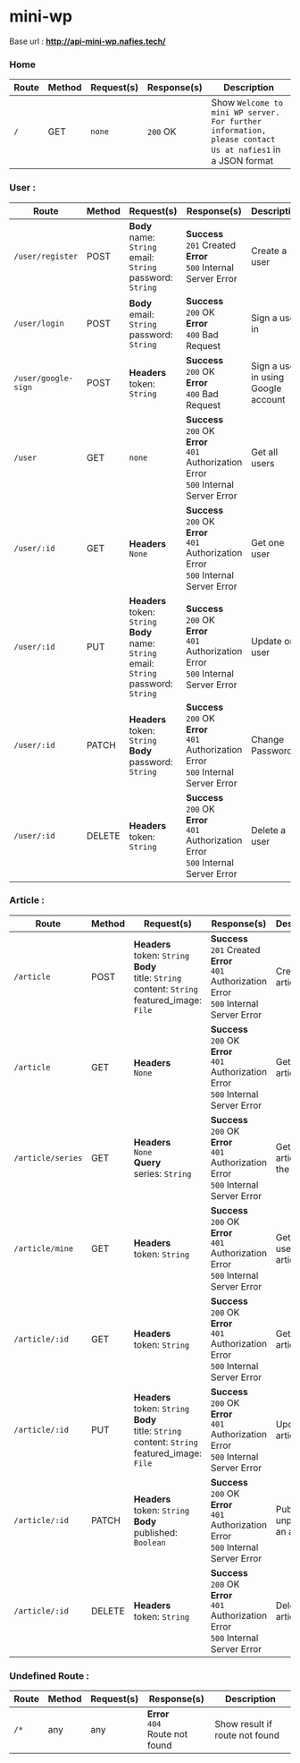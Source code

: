 # mini-wp

Base url : **http://api-mini-wp.nafies.tech/**

### Home
Route | Method | Request(s) | Response(s) | Description
---|---|---|---|---
`/` | GET | `none` | `200` OK | Show `Welcome to mini WP server. For further information, please contact Us at nafies1` in a JSON format

### User :

Route | Method | Request(s) | Response(s) | Description
---|---|---|---|---
`/user/register` | POST | **Body**<br>name: `String`<br>email: `String`<br>password: `String` | **Success**<br>`201` Created<br>**Error**<br>`500` Internal Server Error | Create a user
`/user/login` | POST | **Body**<br>email: `String`<br>password: `String` | **Success**<br>`200` OK<br>**Error**<br>`400` Bad Request | Sign a user in
`/user/google-sign` | POST | **Headers**<br>token: `String` | **Success**<br>`200` OK<br>**Error**<br>`400` Bad Request | Sign a user in using Google account
`/user` | GET | `none` | **Success**<br>`200` OK<br>**Error**<br>`401` Authorization Error<br>`500` Internal Server Error | Get all users
`/user/:id` | GET | **Headers**<br>`None` | **Success**<br>`200` OK<br>**Error**<br>`401` Authorization Error<br>`500` Internal Server Error | Get one user
`/user/:id` | PUT | **Headers**<br>token: `String`<br>**Body**<br>name: `String`<br>email: `String`<br>password: `String` | **Success**<br>`200` OK<br>**Error**<br>`401` Authorization Error<br>`500` Internal Server Error | Update one user
`/user/:id` | PATCH | **Headers**<br>token: `String`<br>**Body**<br>password: `String` | **Success**<br>`200` OK<br>**Error**<br>`401` Authorization Error<br>`500` Internal Server Error | Change Password
`/user/:id` | DELETE | **Headers**<br>token: `String` | **Success**<br>`200` OK<br>**Error**<br>`401` Authorization Error<br>`500` Internal Server Error | Delete a user

### Article :

Route | Method | Request(s) | Response(s) | Description
---|---|---|---|---
`/article` | POST | **Headers**<br>token: `String`<br>**Body**<br>title: `String`<br>content: `String`<br>featured_image: `File` | **Success**<br>`201` Created<br>**Error**<br>`401` Authorization Error<br>`500` Internal Server Error | Create an article
`/article` | GET | **Headers**<br>`None` | **Success**<br>`200` OK<br>**Error**<br>`401` Authorization Error<br>`500` Internal Server Error | Get all articles
`/article/series` | GET | **Headers**<br>`None`<br>**Query**<br>series: `String` | **Success**<br>`200` OK<br>**Error**<br>`401` Authorization Error<br>`500` Internal Server Error | Get all articles in the series
`/article/mine` | GET | **Headers**<br>token: `String`<br> | **Success**<br>`200` OK<br>**Error**<br>`401` Authorization Error<br>`500` Internal Server Error | Get all user's articles
`/article/:id` | GET | **Headers**<br>token: `String` | **Success**<br>`200` OK<br>**Error**<br>`401` Authorization Error<br>`500` Internal Server Error | Get one article
`/article/:id` | PUT | **Headers**<br>token: `String`<br>**Body**<br>title: `String`<br>content: `String`<br>featured_image: `File` | **Success**<br>`200` OK<br>**Error**<br>`401` Authorization Error<br>`500` Internal Server Error | Update an article
`/article/:id` | PATCH | **Headers**<br>token: `String`<br>**Body**<br>published: `Boolean` | **Success**<br>`200` OK<br>**Error**<br>`401` Authorization Error<br>`500` Internal Server Error | Publish or unpublish an article
`/article/:id` | DELETE | **Headers**<br>token: `String` | **Success**<br>`200` OK<br>**Error**<br>`401` Authorization Error<br>`500` Internal Server Error | Delete an article


### Undefined Route :

Route | Method | Request(s) | Response(s) | Description
---|---|---|---|---
`/*` | any | any | **Error**<br>`404` <br>Route not found | Show result if route not found
